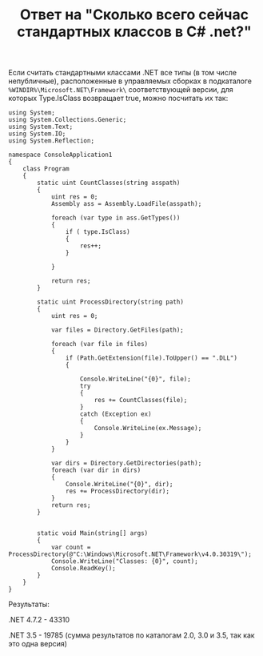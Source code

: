 ﻿---
title: "Ответ на \"Сколько всего сейчас стандартных классов в C# .net?\""
se.owner.user_id: 240512
se.owner.display_name: "MSDN.WhiteKnight"
se.owner.link: "https://ru.stackoverflow.com/users/240512/msdn-whiteknight"
se.answer_id: 882523
se.question_id: 882416
se.post_type: answer
se.score: 10
se.is_accepted: True
---
<p>Если считать стандартными классами .NET все типы (в том числе непубличные), расположенные в управляемых сборках в подкаталоге <code>%WINDIR%\Microsoft.NET\Framework\</code> соответствующей версии, для которых Type.IsClass возвращает true, можно посчитать их так:</p>

<pre><code>using System;
using System.Collections.Generic;
using System.Text;
using System.IO;
using System.Reflection;

namespace ConsoleApplication1
{
    class Program
    {
        static uint CountClasses(string asspath)
        {
            uint res = 0;
            Assembly ass = Assembly.LoadFile(asspath);

            foreach (var type in ass.GetTypes())
            {
                if ( type.IsClass)
                {                    
                    res++;
                }

            }

            return res;
        }

        static uint ProcessDirectory(string path)
        {
            uint res = 0;

            var files = Directory.GetFiles(path);

            foreach (var file in files)
            {
                if (Path.GetExtension(file).ToUpper() == ".DLL")
                {

                    Console.WriteLine("{0}", file);
                    try
                    {
                        res += CountClasses(file);
                    }
                    catch (Exception ex)
                    {
                        Console.WriteLine(ex.Message);                            
                    }
                }                
            }

            var dirs = Directory.GetDirectories(path);
            foreach (var dir in dirs)
            {
                Console.WriteLine("{0}", dir);
                res += ProcessDirectory(dir);
            }
            return res;
        }


        static void Main(string[] args)
        {
            var count = ProcessDirectory(@"C:\Windows\Microsoft.NET\Framework\v4.0.30319\");
            Console.WriteLine("Classes: {0}", count);
            Console.ReadKey();            
        }
    }
}
</code></pre>

<p>Результаты:</p>

<p>.NET 4.7.2 - 43310</p>

<p>.NET 3.5 - 19785 (сумма результатов по каталогам 2.0, 3.0 и 3.5, так как это одна версия)</p>
